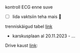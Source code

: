 
kontroll ECG enne suve
- [ ] Iida vaktsiin teha mais 🔼

trenniskäigud tabel [link](https://docs.google.com/spreadsheets/d/1HZf4cDL4716lkkL-UVDJTMvBe2NElg1nX3z8Emo_ZVQ/edit?usp=sharing)
- karskusplaan al 20.11.2023 - ...

Drive kaust [link](https://drive.google.com/drive/folders/12mytIbwScsFgjtR2tFgdV3VrJHsqvVOU):